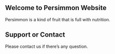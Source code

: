 ## Welcome to Persimmon Website

Persimmon is a kind of fruit that is full with nutrition. 

## Support or Contact

Please contact us if there’s any question.
